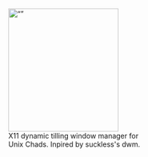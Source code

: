 #
<img src="https://en.meming.world/images/en/1/18/Giga_Chad.jpg" width="220" height="247" alt= “”>
<br>
X11 dynamic tilling window manager for <br />
Unix Chads. Inpired by suckless's dwm.
